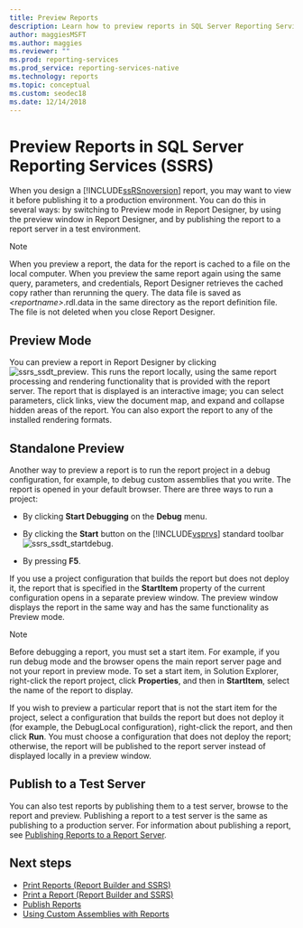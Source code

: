 ```yaml
---
title: Preview Reports
description: Learn how to preview reports in SQL Server Reporting Services before publishing to a production environment.
author: maggiesMSFT
ms.author: maggies
ms.reviewer: ""
ms.prod: reporting-services
ms.prod_service: reporting-services-native
ms.technology: reports
ms.topic: conceptual
ms.custom: seodec18
ms.date: 12/14/2018
---
```

# Preview Reports in SQL Server Reporting Services (SSRS)

  When you design a [!INCLUDE[ssRSnoversion](../../includes/ssrsnoversion-md.md)] report, you may want to view it before publishing it to a production environment. You can do this in several ways: by switching to Preview mode in Report Designer, by using the preview window in Report Designer, and by publishing the report to a report server in a test environment.  
  
> [!NOTE]  
> When you preview a report, the data for the report is cached to a file on the local computer. When you preview the same report again using the same query, parameters, and credentials, Report Designer retrieves the cached copy rather than rerunning the query. The data file is saved as *\<reportname>*.rdl.data in the same directory as the report definition file. The file is not deleted when you close Report Designer.  
  
## Preview Mode

 You can preview a report in Report Designer by clicking ![ssrs_ssdt_preview](../../reporting-services/media/ssrs-ssdt-preview.png "ssrs_ssdt_preview"). This runs the report locally, using the same report processing and rendering functionality that is provided with the report server. The report that is displayed is an interactive image; you can select parameters, click links, view the document map, and expand and collapse hidden areas of the report. You can also export the report to any of the installed rendering formats.  
  
## Standalone Preview

 Another way to preview a report is to run the report project in a debug configuration, for example, to debug custom assemblies that you write. The report is opened in your default browser. There are three ways to run a project:  
  
- By clicking **Start Debugging** on the **Debug** menu.  
  
- By clicking the **Start** button on the [!INCLUDE[vsprvs](../../includes/vsprvs-md.md)] standard toolbar ![ssrs_ssdt_startdebug](../../reporting-services/reports/media/ssrs-ssdt-startdebug.png "ssrs_ssdt_startdebug").  
  
- By pressing **F5**.  
  
 If you use a project configuration that builds the report but does not deploy it, the report that is specified in the **StartItem** property of the current configuration opens in a separate preview window. The preview window displays the report in the same way and has the same functionality as Preview mode.  
  
> [!NOTE]  
> Before debugging a report, you must set a start item. For example, if you run debug mode and the browser opens the main report server page and not your report in preview mode. To set a start item, in Solution Explorer, right-click the report project, click **Properties**, and then in **StartItem**, select the name of the report to display.  
  
 If you wish to preview a particular report that is not the start item for the project, select a configuration that builds the report but does not deploy it (for example, the DebugLocal configuration), right-click the report, and then click **Run**. You must choose a configuration that does not deploy the report; otherwise, the report will be published to the report server instead of displayed locally in a preview window.  
  
## Publish to a Test Server

 You can also test reports by publishing them to a test server, browse to the report  and preview. Publishing a report to a test server is the same as publishing to a production server. For information about publishing a report, see [Publishing Reports to a Report Server](../../reporting-services/reports/publishing-reports-to-a-report-server.md).  
  
## Next steps

 - [Print Reports &#40;Report Builder and SSRS&#41;](../../reporting-services/report-builder/print-reports-report-builder-and-ssrs.md)
 - [Print a Report &#40;Report Builder and SSRS&#41;](../../reporting-services/report-builder/print-a-report-report-builder-and-ssrs.md)
 - [Publish Reports](https://msdn.microsoft.com/library/ef5a514e-e818-4041-a8b0-15835f9a046b)
 - [Using Custom Assemblies with Reports](../../reporting-services/custom-assemblies/using-custom-assemblies-with-reports.md)